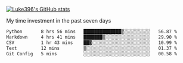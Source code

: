 [![Luke396's GitHub stats](https://github-readme-stats.vercel.app/api?username=luke396&show_icons=true&theme=synthwave&hide=stars)](https://github.com/anuraghazra/github-readme-stats)

My time investment in the past seven days

<!--START_SECTION:waka-->

```txt
Python       8 hrs 56 mins   ██████████████▒░░░░░░░░░░   56.87 %
Markdown     4 hrs 41 mins   ███████▒░░░░░░░░░░░░░░░░░   29.90 %
CSV          1 hr 43 mins    ██▓░░░░░░░░░░░░░░░░░░░░░░   10.99 %
Text         12 mins         ▒░░░░░░░░░░░░░░░░░░░░░░░░   01.37 %
Git Config   5 mins          ░░░░░░░░░░░░░░░░░░░░░░░░░   00.58 %
```

<!--END_SECTION:waka-->

<!--
**luke396/luke396** is a ✨ _special_ ✨ repository because its `README.md` (this file) appears on your GitHub profile.

Here are some ideas to get you started:

- 🔭 I’m currently working on ...
- 🌱 I’m currently learning ...
- 👯 I’m looking to collaborate on ...
- 🤔 I’m looking for help with ...
- 💬 Ask me about ...
- 📫 How to reach me: ...
- 😄 Pronouns: ...
- ⚡ Fun fact: ...
-->

